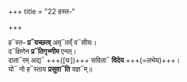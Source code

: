 +++
title = "22 हस्तᳶ"

+++

ह᳓स्तᳶ **प्र᳓यच्छत्व्** अमृ᳓तव्ँ व᳓सीयः।  
द᳓क्षिणेन **प्र᳓तिगृभ्णीम** एनत्।  
दाता᳓रम् अद्य᳓ +++([यः])+++ सविता᳓ **विदेय** +++(=लभेय)+++।  
यो᳓ नो ह᳓स्ताय **प्रसुवा᳓ति** यज्ञ᳓म्॥  